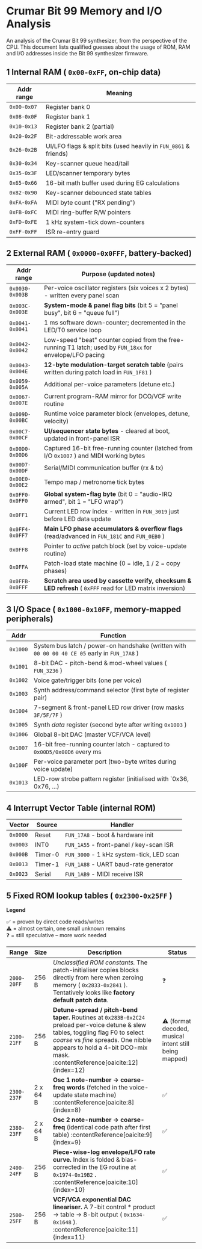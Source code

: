# Crumar Bit 99 Memory and I/O Analysis

An analysis of the Crumar Bit 99 synthesizer, from the perspective of the CPU. This document lists qualified guesses about the usage of ROM, RAM and I/O addresses inside the Bit 99 synthesizer firmware.

## 1  Internal RAM ( `0x00-0xFF`, on-chip data)

| Addr range  | Meaning                                                           |
| ----------- | ----------------------------------------------------------------- |
| `0x00-0x07` | Register bank 0                                                   |
| `0x08-0x0F` | Register bank 1                                                   |
| `0x10-0x13` | Register bank 2 (partial)                                         |
| `0x20-0x2F` | Bit-addressable work area                                         |
| `0x26-0x2B` | UI/LFO flags & split bits (used heavily in `FUN_0861` & friends)  |
| `0x30-0x34` | Key-scanner queue head/tail                                       |
| `0x35-0x3F` | LED/scanner temporary bytes                                       |
| `0x65-0x66` | 16-bit math buffer used during EG calculations                    |
| `0x82-0x90` | Key-scanner debounced state tables                                |
| `0xFA-0xFA` | MIDI byte count ("RX pending")                                    |
| `0xFB-0xFC` | MIDI ring-buffer R/W pointers                                     |
| `0xFD-0xFE` | 1 kHz system-tick down-counters                                   |
| `0xFF-0xFF` | ISR re-entry guard                                                |

## 2  External RAM ( `0x0000-0x0FFF`, battery-backed)

| Addr range      | Purpose (updated notes)                                                                                     |
| --------------- | ----------------------------------------------------------------------------------------------------------- |
| `0x0030-0x003B` | Per-voice oscillator registers (six voices x 2 bytes) - written every panel scan                            |
| `0x003C-0x003E` | **System-mode & panel flag bits** (bit 5 = "panel busy", bit 6 = "queue full")                              |
| `0x0041-0x0041` | 1 ms software down-counter; decremented in the LED/T0 service loop                                          |
| `0x0042-0x0042` | Low-speed "beat" counter copied from the free-running T1 latch; used by `FUN_18xx` for envelope/LFO pacing  |
| `0x0043-0x004E` | **12-byte modulation-target scratch table** (pairs written during patch load in `FUN_1F81` )                 |
| `0x0059-0x005A` | Additional per-voice parameters (detune etc.)                                                               |
| `0x0067-0x007E` | Current program-RAM mirror for DCO/VCF write routine                                                        |
| `0x009D-0x00BC` | Runtime voice parameter block (envelopes, detune, velocity)                                                 |
| `0x00C7-0x00CF` | **UI/sequencer state bytes** - cleared at boot, updated in front-panel ISR                                  |
| `0x00D0-0x00D6` | Captured 16-bit free-running counter (latched from I/O `0x1007` ) and MIDI working bytes                     |
| `0x00D7-0x00DF` | Serial/MIDI communication buffer (rx & tx)                                                                  |
| `0x00E0-0x00E2` | Tempo map / metronome tick bytes                                                                            |
| `0x0FF0-0x0FF0` | **Global system-flag byte** (bit 0 = "audio-IRQ armed", bit 1 = "LFO wrap")                                 |
| `0x0FF1` | Current LED row index - written in `FUN_3019` just before LED data update                                   |
| `0x0FF4-0x0FF7` | **Main LFO phase accumulators & overflow flags** (read/advanced in `FUN_181C` and `FUN_0EB0` )               |
| `0x0FF8` | Pointer to *active* patch block (set by voice-update routine)                                               |
| `0x0FFA` | Patch-load state machine (0 = idle, 1 / 2 = copy phases)                                                    |
| `0x0FFB-0x0FFF` | **Scratch area used by cassette verify, checksum & LED refresh** ( `0xFFF` read for LED matrix inversion)    |

## 3  I/O Space ( `0x1000-0x10FF`, memory-mapped peripherals)

| Addr     | Function                                                                                     |
| -------- | -------------------------------------------------------------------------------------------- |
| `0x1000` | System bus latch / power-on handshake (written with `00 00 00 40 CE 05` early in `FUN_17A8` ) |
| `0x1001` | 8-bit DAC - pitch-bend & mod-wheel values ( `FUN_3236` )                                       |
| `0x1002` | Voice gate/trigger bits (one per voice)                                                      |
| `0x1003` | Synth address/command selector (first byte of register pair)                                 |
| `0x1004` | 7-segment & front-panel LED row driver (row masks `3F/5F/7F` )                                |
| `0x1005` | Synth *data* register (second byte after writing `0x1003` )                                   |
| `0x1006` | Global 8-bit DAC (master VCF/VCA level)                                                      |
| `0x1007` | 16-bit free-running counter latch - captured to `0x00D5/0x00D6` every ms                     |
| `0x100F` | Per-voice parameter port (two-byte writes during voice update)                               |
| `0x1013` | LED-row strobe pattern register (initialised with `0x36, 0x76, ...)                          |

## 4  Interrupt Vector Table (internal ROM)

| Vector   | Source  | Handler                                  |
| -------- | ------- | ---------------------------------------- |
| `0x0000` | Reset   | `FUN_17A8` - boot & hardware init        |
| `0x0003` | INT0    | `FUN_1A55` - front-panel / key-scan ISR  |
| `0x000B` | Timer-0 | `FUN_3000` - 1 kHz system-tick, LED scan |
| `0x0013` | Timer-1 | `FUN_1A88` - UART baud-rate generator    |
| `0x0023` | Serial  | `FUN_1AB9` - MIDI receive ISR            |

## 5  Fixed ROM lookup tables ( `0x2300-0x25FF` )

**Legend**

✅  = proven by direct code reads/writes  
⚠️  = almost certain, one small unknown remains  
❓  = still speculative – more work needed

| Range | Size | Description | Status |
|-------|------|-------------|--------|
| `2000-20FF` | 256 B | *Unclassified ROM constants.* The patch-initialiser copies blocks directly from here when zeroing memory ( `0x2833-0x2841` ). Tentatively looks like **factory default patch data**. | ❓ |
| `2100-21FF` | 256 B | **Detune-spread / pitch-bend taper.** Routines at `0x283B-0x2C24` preload per-voice detune & slew tables, toggling flag F0 to select *coarse* vs *fine* spreads. One nibble appears to hold a 4-bit DCO-mix mask. :contentReference[oaicite:12]{index=12} | ⚠️ (format decoded, musical intent still being mapped) |
| `2300-237F` | 2 x 64 B | **Osc 1 note-number -> coarse-freq words** (fetched in the voice-update state machine) :contentReference[oaicite:8]{index=8} | ✅ |
| `2380-23FF` | 2 x 64 B | **Osc 2 note-number -> coarse-freq** (identical code path after first table) :contentReference[oaicite:9]{index=9} | ✅ |
| `2400-24FF` | 256 B | **Piece-wise-log envelope/LFO rate curve.** Index is folded & bias-corrected in the EG routine at `0x1974-0x19B2` . :contentReference[oaicite:10]{index=10} | ✅ |
| `2500-25FF` | 256 B | **VCF/VCA exponential DAC lineariser.** A 7-bit control * product -> table -> 8-bit output ( `0x1634-0x1648` ). :contentReference[oaicite:11]{index=11} | ✅ |
